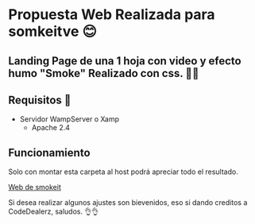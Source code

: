 # Propuesta Web Realizada para somkeitve 😊

## Landing Page de una 1 hoja con video y efecto humo "Smoke" Realizado con css. 🎉😎

## Requisitos 👀

- Servidor WampServer o Xamp
  -  Apache 2.4

## Funcionamiento

Solo con montar esta carpeta al host podrá apreciar todo el resultado.

[Web de smokeit](https://smokeitve.com/)

Si desea realizar algunos ajustes son bievenidos, eso si dando creditos a CodeDealerz, saludos. 👌👌
